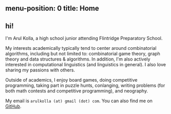 
menu-position: 0
title: Home
---

## hi!

I'm Arul Kolla, a high school junior attending Flintridge Preparatory School.

My interests academically typically tend to center around combinatorial algorithms, including but not limited to: combinatorial game theory, graph theory and data structures & algorithms. In addition, I'm also actively interested in computational linguistics (and linguistics in general). I also love sharing my passions with others.

Outside of academics, I enjoy board games, doing competitive programming, taking part in puzzle hunts, conlanging, writing problems (for both math contests and competitive programming), and neography.

My email is `arulkolla (at) gmail (dot) com`. You can also find me on [GitHub](https://github.com/arulkolla/ "GitHub").